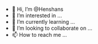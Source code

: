 - 👋 Hi, I’m @Henshans
- 👀 I’m interested in ...
- 🌱 I’m currently learning ...
- 💞️ I’m looking to collaborate on ...
- 📫 How to reach me ...

<!---
Henshans/Henshans is a ✨ special ✨ repository because its `README.md` (this file) appears on your GitHub profile.
You can click the Preview link to take a look at your changes.
--->
